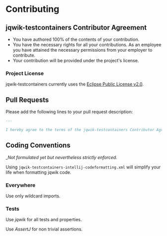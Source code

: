 # Contributing

## jqwik-testcontainers Contributor Agreement

- You have authored 100% of the contents of your contribution.
- You have the necessary rights for all your contributions. As an employee
  you have attained the necessary permissions from your employer to contribute.
- Your contribution will be provided under the project's license.

### Project License

jqwik-testcontainers currently uses the [Eclipse Public License v2.0](./LICENSE.md).

## Pull Requests

Please add the following lines to your pull request description:

```markdown
---

I hereby agree to the terms of the jqwik-testcontainers Contributor Agreement.
```

## Coding Conventions

__Not formulated yet but nevertheless strictly enforced._

Using `jqwik-testcontainers-intellij-codeformatting.xml` will simplify your life when formatting jqwik code.

### Everywhere

Use only wildcard imports.

### Tests

Use _jqwik_ for all tests and properties.

Use _AssertJ_ for non trivial assertions.
